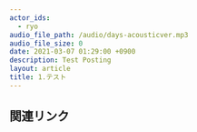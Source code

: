 ```yaml
---
actor_ids:
  - ryo
audio_file_path: /audio/days-acousticver.mp3
audio_file_size: 0
date: 2021-03-07 01:29:00 +0900
description: Test Posting
layout: article
title: 1.テスト
---
```


## 関連リンク
